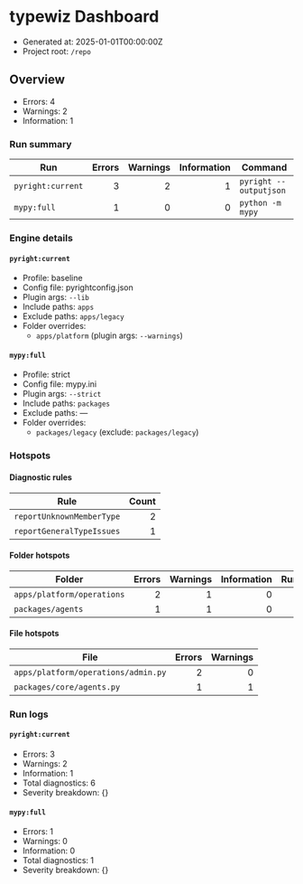 # typewiz Dashboard

- Generated at: 2025-01-01T00:00:00Z
- Project root: `/repo`

## Overview

- Errors: 4
- Warnings: 2
- Information: 1

### Run summary

| Run | Errors | Warnings | Information | Command |
| --- | ---: | ---: | ---: | --- |
| `pyright:current` | 3 | 2 | 1 | `pyright --outputjson` |
| `mypy:full` | 1 | 0 | 0 | `python -m mypy` |

### Engine details

#### `pyright:current`
- Profile: baseline
- Config file: pyrightconfig.json
- Plugin args: `--lib`
- Include paths: `apps`
- Exclude paths: `apps/legacy`
- Folder overrides:
  - `apps/platform` (plugin args: `--warnings`)

#### `mypy:full`
- Profile: strict
- Config file: mypy.ini
- Plugin args: `--strict`
- Include paths: `packages`
- Exclude paths: —
- Folder overrides:
  - `packages/legacy` (exclude: `packages/legacy`)

### Hotspots

#### Diagnostic rules

| Rule | Count |
| --- | ---: |
| `reportUnknownMemberType` | 2 |
| `reportGeneralTypeIssues` | 1 |

#### Folder hotspots

| Folder | Errors | Warnings | Information | Runs |
| --- | ---: | ---: | ---: | ---: |
| `apps/platform/operations` | 2 | 1 | 0 | 2 |
| `packages/agents` | 1 | 1 | 0 | 1 |

#### File hotspots

| File | Errors | Warnings |
| --- | ---: | ---: |
| `apps/platform/operations/admin.py` | 2 | 0 |
| `packages/core/agents.py` | 1 | 1 |

### Run logs

#### `pyright:current`
- Errors: 3
- Warnings: 2
- Information: 1
- Total diagnostics: 6
- Severity breakdown: {}

#### `mypy:full`
- Errors: 1
- Warnings: 0
- Information: 0
- Total diagnostics: 1
- Severity breakdown: {}
